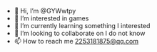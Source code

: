 - 👋 Hi, I’m @GYWwtpy
- 👀 I’m interested in games
- 🌱 I’m currently learning something I interested
- 💞️ I’m looking to collaborate on I do not know
- 📫 How to reach me 2253181875@qq.com

<!---
GYWwtpy/GYWwtpy is a ✨ special ✨ repository because its `README.md` (this file) appears on your GitHub profile.
You can click the Preview link to take a look at your changes.
--->

